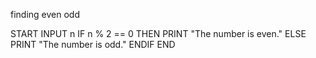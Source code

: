 finding even odd

START
  INPUT n
  IF n % 2 == 0 THEN
    PRINT "The number is even."
  ELSE
    PRINT "The number is odd."
  ENDIF
END
